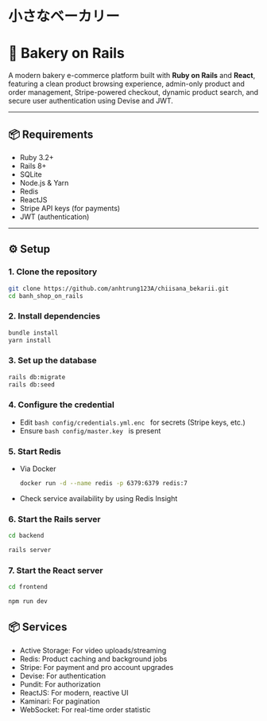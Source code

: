 # 小さなベーカリー
# 🎂 Bakery on Rails

A modern bakery e-commerce platform built with **Ruby on Rails** and **React**, featuring a clean product browsing experience, admin-only product and order management, Stripe-powered checkout, dynamic product search, and secure user authentication using Devise and JWT.

---

## 📦 Requirements

- Ruby 3.2+
- Rails 8+
- SQLite
- Node.js & Yarn
- Redis
- ReactJS
- Stripe API keys (for payments)
- JWT (authentication)

---

## ⚙️ Setup

### 1. Clone the repository
```bash
git clone https://github.com/anhtrung123A/chiisana_bekarii.git
cd banh_shop_on_rails
```
### 2. Install dependencies
```bash
bundle install
yarn install
```
### 3. Set up the database
```bash
rails db:migrate
rails db:seed
```
### 4. Configure the credential
  - Edit ```bash config/credentials.yml.enc ``` for secrets (Stripe keys, etc.)
  - Ensure ```bash config/master.key ``` is present
### 5. Start Redis
  - Via Docker
    ```bash
    docker run -d --name redis -p 6379:6379 redis:7
    ```
  - Check service availability by using Redis Insight
### 6. Start the Rails server
  ```bash 
  cd backend
  ```
  ```bash 
  rails server
  ```
### 7. Start the React server 
  ```bash
  cd frontend
  ```
  ```bash
  npm run dev
  ```
## 📦 Services
  - Active Storage: For video uploads/streaming
  - Redis: Product caching and background jobs
  - Stripe: For payment and pro account upgrades
  - Devise: For authentication
  - Pundit: For authorization
  - ReactJS: For modern, reactive UI
  - Kaminari: For pagination
  - WebSocket: For real-time order statistic
